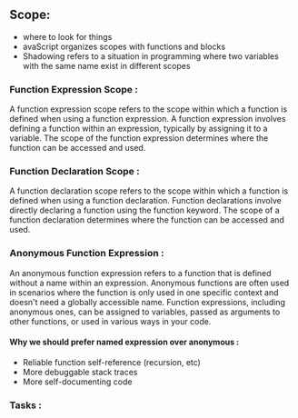 
## Scope: 
- where to look for things
- avaScript organizes scopes with functions and blocks
- Shadowing refers to a situation in programming where two variables with the same name exist in different 
scopes
### Function Expression Scope : 
A function expression scope refers to the scope within which a function is defined when using a function expression. A function expression involves defining a function within an expression, typically by assigning it to a variable. The scope of the function expression determines where the function can be accessed and used.

### Function Declaration Scope :
A function declaration scope refers to the scope within which a function is defined when using a function declaration. Function declarations involve directly declaring a function using the function keyword. The scope of a function declaration determines where the function can be accessed and used.

### Anonymous Function Expression :
An anonymous function expression refers to a function that is defined without a name within an expression. Anonymous functions are often used in scenarios where the function is only used in one specific context and doesn't need a globally accessible name. Function expressions, including anonymous ones, can be assigned to variables, passed as arguments to other functions, or used in various ways in your code.

#### Why we should prefer named expression over anonymous : 
- Reliable function self-reference (recursion, etc)
- More debuggable stack traces
- More self-documenting code
 


### Tasks :